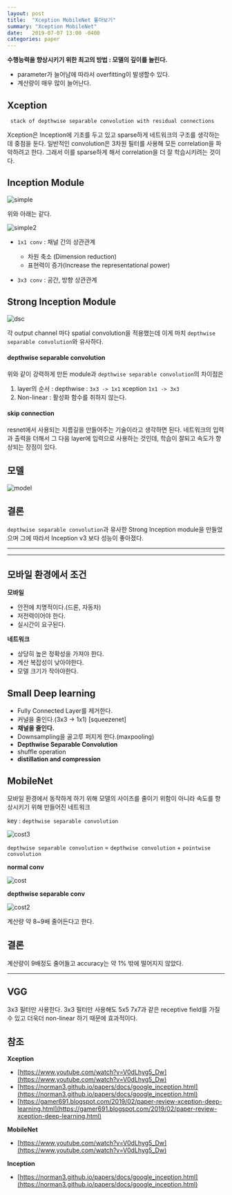 ```yaml
---
layout: post
title:  "Xception MobileNet 톺아보기"
summary: "Xception MobileNet"
date:   2019-07-07 13:00 -0400
categories: paper
---
```


**수행능력을 향상시키기 위한 최고의 방법 : 모델의 깊이를 늘린다.**
  + parameter가 늘어남에 따라서 overfitting이 발생할수 있다.
  + 계산량이 매우 많이 늘어난다.

## Xception

` stack of depthwise separable convolution with residual connections`

Xception은 Inception에 기초를 두고 있고 sparse하게 네트워크의 구조를 생각하는데 중점을 둔다. 일반적인 convolution은 3차원 필터를 사용해 모든 correlation을 파악하려고 한다. 그래서 이를 sparse하게 해서 correlation을 더 잘 학습시키려는 것이다.

## Inception Module



![simple](/assets/img/post_img/xception/simple.PNG)



위와 아래는 같다.



![simple2](/assets/img/post_img/xception/simple2.PNG)



- `1x1 conv` : 채널 간의 상관관계
  + 차원 축소 (Dimension reduction)
  + 표현력이 증가(Increase the representational power)

- `3x3 conv` : 공간, 방향 상관관계

## Strong Inception Module



![dsc](/assets/img/post_img/xception/dsc.PNG)



각 output channel 마다 spatial convolution을 적용했는데 이게 마치 `depthwise separable convolution`와 유사하다.

#### depthwise separable convolution
위와 같이 강력하게 만든 module과 `depthwise separable convolution`의 차이점은

1. layer의 순서 : depthwise : `3x3 -> 1x1` xception `1x1 -> 3x3`
2. Non-linear : 활성화 함수를 취하지 않는다.

#### skip connection

resnet에서 사용되는 지름길을 만들어주는 기술이라고 생각하면 된다. 네트워크의 입력과 출력을 더해서 그 다음 layer에 입력으로 사용하는 것인데, 학습이 잘되고 속도가 향상되는 장점이 있다.

## 모델



![model](/assets/img/post_img/xception/model.PNG)



## 결론
`depthwise separable convolution`과 유사한 Strong Inception module을 만들었으며 그에 따라서 Inception v3 보다 성능이 좋아졌다.

---
---

## 모바일 환경에서 조건

**모바일**

- 안전에 치명적이다.(드론, 자동차)
- 저전력이어야 한다.
- 실시간이 요구된다.

**네트워크**

- 상당히 높은 정확성을 가져야 한다.
- 계산 복잡성이 낮아야한다.
- 모델 크기가 작아야한다.

## Small Deep learning
- Fully Connected Layer를 제거한다.
- 커널을 줄인다.(3x3 -> 1x1) [squeezenet]
- **채널을 줄인다.**
- Downsampling을 골고루 퍼지게 한다.(maxpooling)
- **Depthwise Separable Convolution**
- shuffle operation
- **distillation and compression**

## MobileNet
모바일 환경에서 동작하게 하기 위해 모델의 사이즈를 줄이기 위함이 아니라 속도를 향상시키기 위해 만들어진 네트워크

key : `depthwise separable convolution`



![cost3](/assets/img/post_img/xception/cost3.PNG)



`depthwise separable convolution` = `depthwise convolution` + `pointwise convolution`

**normal conv**



![cost](/assets/img/post_img/xception/cost.PNG)



**depthwise separable conv**



![cost2](/assets/img/post_img/xception/cost2.PNG)



계산량 약 8~9배 줄어든다고 한다.

## 결론
계산량이 9배정도 줄어들고 accuracy는 약 1% 밖에 떨어지지 않았다.

---

## VGG
3x3 필터만 사용한다. 3x3 필터만 사용해도 5x5 7x7과 같은 receptive field를 가질 수 있고 더욱더 non-linear 하기 때문에 효과적이다.

## 참조

**Xception**
- [https://www.youtube.com/watch?v=V0dLhyg5_Dw](https://www.youtube.com/watch?v=V0dLhyg5_Dw)
- [https://norman3.github.io/papers/docs/google_inception.html](https://norman3.github.io/papers/docs/google_inception.html)
- [https://gamer691.blogspot.com/2019/02/paper-review-xception-deep-learning.html](https://gamer691.blogspot.com/2019/02/paper-review-xception-deep-learning.html)

**MobileNet**
- [https://www.youtube.com/watch?v=V0dLhyg5_Dw](https://www.youtube.com/watch?v=V0dLhyg5_Dw)

**Inception**
- [https://norman3.github.io/papers/docs/google_inception.html](https://norman3.github.io/papers/docs/google_inception.html)

